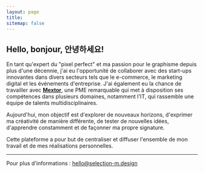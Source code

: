 ```yaml
---
layout: page
title:
sitemap: false
---
```


## Hello, bonjour, 안녕하세요!

En tant qu'expert du "pixel perfect" et ma passion pour le graphisme depuis plus d'une décennie, j'ai eu l'opportunité de collaborer avec des start-ups innovantes dans divers secteurs tels que le e-commerce, le marketing digital et les événements d'entreprise. J'ai également eu la chance de travailler avec **[Mextor](https://mextor.com)**, une PME remarquable qui met à disposition ses compétences dans plusieurs domaines, notamment l'IT, qui rassemble une équipe de talents multidisciplinaires.

Aujourd'hui, mon objectif est d'explorer de nouveaux horizons, d'exprimer ma créativité de manière différente, de tester de nouvelles idées, d'apprendre constamment et de façonner ma propre signature.

Cette plateforme a pour but de centraliser et diffuser l'ensemble de mon travail et de mes réalisations personnelles.

---


Pour plus d'informations : [hello@selection-m.design](mailto:hello@selection-m.design)
